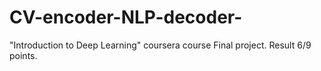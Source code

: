 # CV-encoder-NLP-decoder-
"Introduction to Deep Learning" coursera course Final project. Result 6/9 points. 
